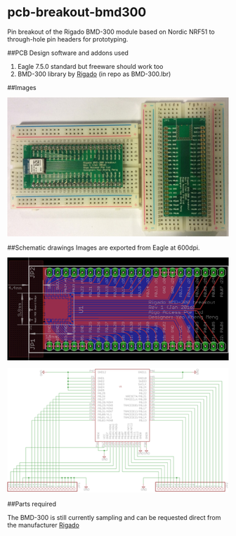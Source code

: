 # pcb-breakout-bmd300

Pin breakout of the Rigado BMD-300 module based on Nordic NRF51 to through-hole pin headers for prototyping.

##PCB Design software and addons used

1. Eagle 7.5.0 standard but freeware should work too
2. BMD-300 library by [Rigado](https://www.rigado.com/product/bmd-300/) (in repo as BMD-300.lbr)

##Images

![Screen](images/front.jpg)

##Schematic drawings
Images are exported from Eagle at 600dpi.

![Screen](images/board.png)

![Screen](images/schematic.png)

##Parts required

The BMD-300 is still currently sampling and can be requested direct from the manufacturer [Rigado](https://www.rigado.com/product/bmd-300/)
